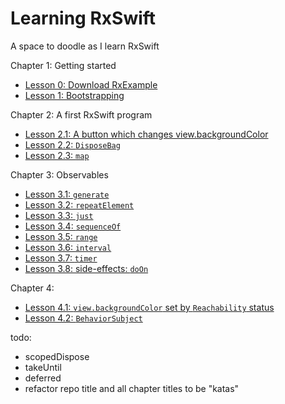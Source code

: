 # Learning RxSwift
A space to doodle as I learn RxSwift

Chapter 1: Getting started

* [Lesson 0: Download RxExample](lesson0_rxexample)
* [Lesson 1: Bootstrapping](lesson1_bootstrapping)

Chapter 2: A first RxSwift program

* [Lesson 2.1: A button which changes view.backgroundColor](lesson2.1_backgroundcolor)
* [Lesson 2.2: `DisposeBag`](lesson2.2_disposebag)
* [Lesson 2.3: `map`](lesson2.3_map)

Chapter 3: Observables

* [Lesson 3.1: `generate`](lesson3.1_generate)
* [Lesson 3.2: `repeatElement`](lesson3.2_repeatElement)
* [Lesson 3.3: `just`](lesson3.3_just)
* [Lesson 3.4: `sequenceOf`](lesson3.4_sequenceOf)
* [Lesson 3.5: `range`](lesson3.5_range)
* [Lesson 3.6: `interval`](lesson3.6_interval)
* [Lesson 3.7: `timer`](lesson3.7_timer)
* [Lesson 3.8: side-effects: `doOn`](lesson3.8_doOn)

Chapter 4:

* [Lesson 4.1: `view.backgroundColor` set by `Reachability` status](lesson4.1_reachability)
* [Lesson 4.2: `BehaviorSubject`](lesson4.2_behaviorsubject)


todo:
* scopedDispose
* takeUntil
* deferred
* refactor repo title and all chapter titles to be "katas"
